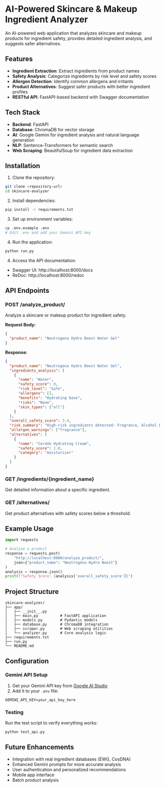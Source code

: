 # AI-Powered Skincare & Makeup Ingredient Analyzer

An AI-powered web application that analyzes skincare and makeup products for ingredient safety, provides detailed ingredient analysis, and suggests safer alternatives.

## Features

- **Ingredient Extraction**: Extract ingredients from product names
- **Safety Analysis**: Categorize ingredients by risk level and safety scores
- **Allergen Detection**: Identify common allergens and irritants
- **Product Alternatives**: Suggest safer products with better ingredient profiles
- **RESTful API**: FastAPI-based backend with Swagger documentation

## Tech Stack

- **Backend**: FastAPI
- **Database**: ChromaDB for vector storage
- **AI**: Google Gemini for ingredient analysis and natural language generation
- **NLP**: Sentence-Transformers for semantic search
- **Web Scraping**: BeautifulSoup for ingredient data extraction

## Installation

1. Clone the repository:
```bash
git clone <repository-url>
cd skincare-analyzer
```

2. Install dependencies:
```bash
pip install -r requirements.txt
```

3. Set up environment variables:
```bash
cp .env.example .env
# Edit .env and add your Gemini API key
```

4. Run the application:
```bash
python run.py
```

4. Access the API documentation:
- Swagger UI: http://localhost:8000/docs
- ReDoc: http://localhost:8000/redoc

## API Endpoints

### POST /analyze_product/
Analyze a skincare or makeup product for ingredient safety.

**Request Body:**
```json
{
  "product_name": "Neutrogena Hydro Boost Water Gel"
}
```

**Response:**
```json
{
  "product_name": "Neutrogena Hydro Boost Water Gel",
  "ingredients_analysis": [
    {
      "name": "Water",
      "safety_score": 0,
      "risk_level": "Safe",
      "allergens": [],
      "benefits": "Hydrating base",
      "risks": "None",
      "skin_types": ["all"]
    }
  ],
  "overall_safety_score": 3.4,
  "risk_summary": "High-risk ingredients detected: Fragrance, Alcohol Denat. Consider alternatives.",
  "allergen_warnings": ["fragrance"],
  "alternatives": [
    {
      "name": "CeraVe Hydrating Cream",
      "safety_score": 1.0,
      "category": "moisturizer"
    }
  ]
}
```

### GET /ingredients/{ingredient_name}
Get detailed information about a specific ingredient.

### GET /alternatives/
Get product alternatives with safety scores below a threshold.

## Example Usage

```python
import requests

# Analyze a product
response = requests.post(
    "http://localhost:8000/analyze_product/",
    json={"product_name": "Neutrogena Hydro Boost"}
)
analysis = response.json()
print(f"Safety Score: {analysis['overall_safety_score']}")
```

## Project Structure

```
skincare-analyzer/
├── app/
│   ├── __init__.py
│   ├── main.py          # FastAPI application
│   ├── models.py        # Pydantic models
│   ├── database.py      # ChromaDB integration
│   ├── scraper.py       # Web scraping utilities
│   └── analyzer.py      # Core analysis logic
├── requirements.txt
├── run.py
└── README.md
```

## Configuration

### Gemini API Setup
1. Get your Gemini API key from [Google AI Studio](https://makersuite.google.com/app/apikey)
2. Add it to your `.env` file:
```
GEMINI_API_KEY=your_api_key_here
```

### Testing
Run the test script to verify everything works:
```bash
python test_api.py
```

## Future Enhancements

- Integration with real ingredient databases (EWG, CosDNA)
- Enhanced Gemini prompts for more accurate analysis
- User authentication and personalized recommendations
- Mobile app interface
- Batch product analysis